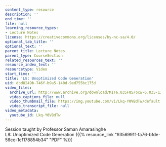 ```yaml
---
content_type: resource
description: ''
end_time: ''
file: null
learning_resource_types:
- Lecture Notes
license: https://creativecommons.org/licenses/by-nc-sa/4.0/
optional_tab_title: ''
optional_text: ''
parent_title: Lecture Notes
parent_type: CourseSection
related_resources_text: ''
resource_index_text: ''
resourcetype: Video
start_time: ''
title: 'L8: Unoptimized Code Generation'
uid: dbd8249b-746f-b9a5-140d-9ed755bc175d
video_files:
  archive_url: http://www.archive.org/download/MIT6.035F05/ocw-6.035-13oct2005-220k.mp4
  video_captions_file: null
  video_thumbnail_file: https://img.youtube.com/vi/Lkq-Y0VBdTw/default.jpg
  video_transcript_file: null
video_metadata:
  youtube_id: Lkq-Y0VBdTw
---
```


Session taught by Professor Saman Amarasinghe  
L8: Unoptimized Code Generation ({{% resource_link "9356991f-fa76-bfde-56cc-1cf178854b34" "PDF" %}})

